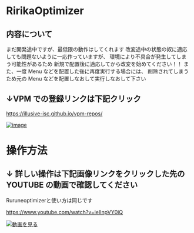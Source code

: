 # RirikaOptimizer

## 内容について

まだ開発途中ですが、最低限の動作はしてくれます
改変途中の状態の奴に適応しても問題ないように一応作っていますが、
環境により不具合が発生してしまう可能性があるため
新規で配置後に適応してから改変を始めてください！！
また、一度 Menu などを配置した後に再度実行する場合には、
削除されてしまうため元の Menu などを配置しなおして実行しなおして下さい


## ↓VPM での登録リンクは下記クリック

https://illusive-isc.github.io/vpm-repos/

[![image](https://github.com/user-attachments/assets/9aac42ee-af91-417f-afef-e9635ade4bdd)](https://illusive-isc.github.io/vpm-repos/)

# 操作方法

## ↓ 詳しい操作は下記画像リンクをクリックした先の YOUTUBE の動画で確認してください
Ruruneoptimizerと使い方は同じです

https://www.youtube.com/watch?v=ieIInpVY0iQ

[![動画を見る](https://i.ytimg.com/vi/ieIInpVY0iQ/sddefault.jpg)](https://www.youtube.com/watch?v=ieIInpVY0iQ)
